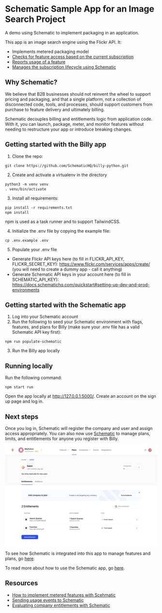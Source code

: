 # Schematic Sample App for an Image Search Project

A demo using Schematic to implement packaging in an application.

This app is an image search engine using the Flickr API. It:
- Implements metered packaging model
- [Checks for feature access based on the current subscription](https://github.com/SchematicHQ/billy-python/blob/e03d3bb35b87925eb4151842894b784585330d77/vendors/schematic_python.py#L24)
- [Reports usage of a feature](https://github.com/SchematicHQ/billy-python/blob/e03d3bb35b87925eb4151842894b784585330d77/vendors/schematic_python.py#L132)
- [Manages the subscription lifecycle using Schematic](https://github.com/SchematicHQ/billy-python/blob/e03d3bb35b87925eb4151842894b784585330d77/main.py#L96)

## Why Schematic?
We believe that B2B businesses should not reinvent the wheel to support pricing and packaging, and that a single platform, not a collection of disconnected code, tools, and processes, should support customers from purchase to feature delivery and ultimately billing.

Schematic decouples billing and entitlements logic from application code. With it, you can launch, package, meter, and monitor features without needing to restructure your app or introduce breaking changes.

## Getting started with the Billy app

1. Clone the repo:

```
git clone https://github.com/SchematicHQ/billy-python.git
```

2. Create and activate a virtualenv in the directory

```
python3 -m venv venv
. venv/bin/activate
```

3. Install all requirements:

```
pip install -r requirements.txt
npm install
```

npm is used as a task runner and to support TailwindCSS.

4. Initialize the .env file by copying the example file:

```
cp .env.example .env
```

5. Populate your .env file
- Generate Flickr API keys here (to fill in FLICKR_API_KEY, FLICKR_SECRET_KEY): https://www.flickr.com/services/apps/create/ (you will need to create a dummy app - call it anything)
- Generate Schematic API keys in your account here (to fill in SCHEMATIC_API_KEY): https://docs.schematichq.com/quickstart#setting-up-dev-and-prod-environments

## Getting started with the Schematic app

1. Log into your Schematic account
2. Run the following to seed your Schematic environment with flags, features, and plans for Billy (make sure your .env file has a valid Schematic API key first):

```
npm run populate-schematic
```

3. Run the Billy app locally

## Running locally

Run the following command:

```
npm start run
```

Open the app locally at http://127.0.0.1:5000/. Create an account on the sign up page and log in.

## Next steps

Once you log in, Schematic will register the company and user and assign access appropriately. You can also now use [Schematic](https://app.schematichq.com/) to manage plans, limits, and entitlements for anyone you register with Billy.

![Screenshot of Schematic](https://github.com/SchematicHQ/billy-python/blob/main/static/schematic-screenshot.png)

To see how Schematic is integrated into this app to manage features and plans, go [here](https://github.com/SchematicHQ/billy-python/blob/main/vendors/schematic_python.py).

To read more about how to use the Schematic app, go [here](https://docs.schematichq.com/).

## Resources

- [How to implement metered features with Scehmatic](https://github.com/SchematicHQ/billy-python/blob/e03d3bb35b87925eb4151842894b784585330d77/main.py#L96)
- [Sending usage events to Schematic](https://docs.schematichq.com/quickstart#sending-track-and-identify-calls)
- [Evaluating company entitlements with Schematic](https://docs.schematichq.com/quickstart#evaluating-entitlements)
